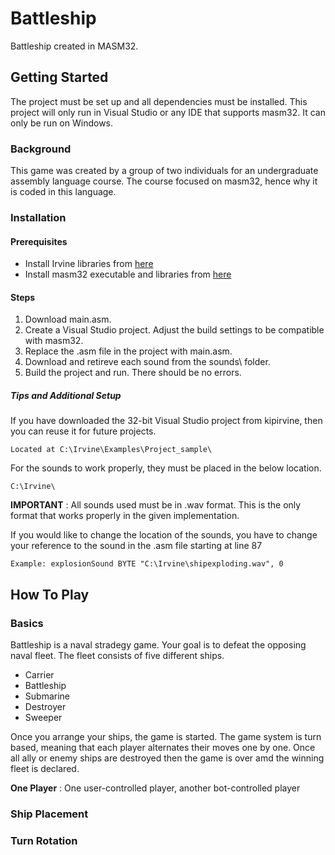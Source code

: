 # Battleship
Battleship created in MASM32.

## Getting Started

The project must be set up and all dependencies must be installed. This project will only run in Visual Studio or any IDE that supports masm32. It can only be run on Windows.

### Background

This game was created by a group of two individuals for an undergraduate assembly language course. The course focused on masm32, hence why it is coded in this language. 

### Installation

#### Prerequisites

* Install Irvine libraries from [here](http://kipirvine.com/asm/examples/)
* Install masm32 executable and libraries from [here](http://www.masm32.com/download.htm)

#### Steps

1. Download main.asm.
2. Create a Visual Studio project. Adjust the build settings to be compatible with masm32.
3. Replace the .asm file in the project with main.asm.
4. Download and retireve each sound from the sounds\ folder.
5. Build the project and run. There should be no errors.

##### Tips and Additional Setup

If you have downloaded the 32-bit Visual Studio project from kipirvine, then you can reuse
it for future projects.
```
Located at C:\Irvine\Examples\Project_sample\
```

For the sounds to work properly, they must be placed in the below location.
```
C:\Irvine\
```
**IMPORTANT** : All sounds used must be in .wav format. This is the only format that
works properly in the given implementation.

If you would like to change the location of the sounds, you have to change your reference to the
sound in the .asm file starting at line 87
```
Example: explosionSound BYTE "C:\Irvine\shipexploding.wav", 0
```

## How To Play

### Basics

Battleship is a naval stradegy game. Your goal is to defeat the opposing naval fleet. The fleet consists of five different ships.
 
 * Carrier
 * Battleship
 * Submarine
 * Destroyer
 * Sweeper
 
Once you arrange your ships, the game is started. The game system is turn based, meaning that each player alternates their moves one by one. Once all ally or enemy ships are destroyed then the game is over amd the winning fleet is declared.

**One Player** : One user-controlled player, another bot-controlled player

### Ship Placement



### Turn Rotation
